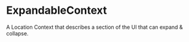 # ExpandableContext
A Location Context that describes a section of the UI that can expand & collapse.
